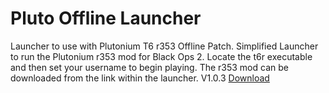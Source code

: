 # Pluto Offline Launcher
Launcher to use with Plutonium T6 r353 Offline Patch.
Simplified Launcher to run the Plutonium r353 mod for Black Ops 2.
Locate the t6r executable and then set your username to begin playing.
The r353 mod can be downloaded from the link within the launcher.
V1.0.3 <a href="https://github.com/CyferShepard/Pluto-Offline-Launcher/raw/master/Releases/pluto%20Launcher%201.0.3/Pluto%20Offline%20Launcher.exe">Download</a>
